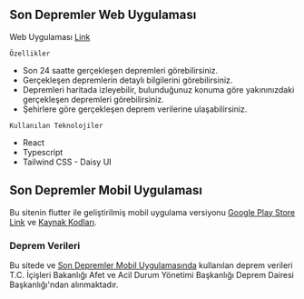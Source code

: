 ## Son Depremler Web Uygulaması
Web Uygulaması [Link]()

  `Özellikler`
  - Son 24 saatte gerçekleşen depremleri görebilirsiniz.
  - Gerçekleşen depremlerin detaylı bilgilerini görebilirsiniz.
  - Depremleri haritada izleyebilir, bulunduğunuz konuma göre yakınınızdaki gerçekleşen depremleri görebilirsiniz.
  - Şehirlere göre gerçekleşen deprem verilerine ulaşabilirsiniz.

  `Kullanılan Teknolojiler`
  - React
  - Typescript
  - Tailwind CSS - Daisy UI

## Son Depremler Mobil Uygulaması
Bu sitenin flutter ile geliştirilmiş mobil uygulama versiyonu [Google Play Store Link](https://play.google.com/store/apps/details?id=com.son.depremler) ve [Kaynak Kodları](https://github.com/ismailcakici/Son-Depremler).

### Deprem Verileri
Bu sitede ve [Son Depremler Mobil Uygulamasında](https://play.google.com/store/apps/details?id=com.son.depremler) kullanılan deprem verileri T.C. İçişleri Bakanlığı Afet ve Acil Durum Yönetimi Başkanlığı Deprem Dairesi Başkanlığı'ndan alınmaktadır.
